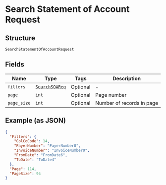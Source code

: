 
# Search Statement of Account Request

## Structure

`SearchStatementOfAccountRequest`

## Fields

| Name | Type | Tags | Description |
|  --- | --- | --- | --- |
| `filters` | [`SearchSOAReq`](../../doc/models/search-soa-req.md) | Optional | - |
| `page` | `int` | Optional | Page number |
| `page_size` | `int` | Optional | Number of records in page |

## Example (as JSON)

```json
{
  "Filters": {
    "ColCoCode": 14,
    "PayerNumber": "PayerNumber0",
    "InvoiceNumber": "InvoiceNumber0",
    "FromDate": "FromDate6",
    "ToDate": "ToDate4"
  },
  "Page": 114,
  "PageSize": 94
}
```

